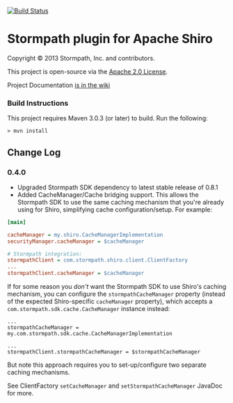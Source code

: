 [![Build Status](https://api.travis-ci.org/stormpath/stormpath-shiro.png?branch=master)](https://travis-ci.org/stormpath/stormpath-shiro)

# Stormpath plugin for Apache Shiro #

Copyright &copy; 2013 Stormpath, Inc. and contributors.

This project is open-source via the [Apache 2.0 License](http://www.apache.org/licenses/LICENSE-2.0).

Project Documentation [is in the wiki](https://github.com/stormpath/stormpath-shiro/wiki)

### Build Instructions ###

This project requires Maven 3.0.3 (or later) to build.  Run the following:

`> mvn install`

## Change Log

### 0.4.0 ###

- Upgraded Stormpath SDK dependency to latest stable release of 0.8.1
- Added CacheManager/Cache bridging support.  This allows the Stormpath SDK to use the same caching mechanism that you're already using for Shiro, simplifying cache configuration/setup.  For example:

```ini
[main]

cacheManager = my.shiro.CacheManagerImplementation
securityManager.cacheManager = $cacheManager

# Stormpath integration:
stormpathClient = com.stormpath.shiro.client.ClientFactory
...
stormpathClient.cacheManager = $cacheManager
```

If for some reason you *don't* want the Stormpath SDK to use Shiro's caching mechanism, you can configure the `stormpathCacheManager` property (instead of the expected Shiro-specific `cacheManager` property), which accepts a `com.stormpath.sdk.cache.CacheManager` instance instead:

```
...
stormpathCacheManager = my.com.stormpath.sdk.cache.CacheManagerImplementation

...
stormpathClient.stormpathCacheManager = $stormpathCacheManager
```
But note this approach requires you to set-up/configure two separate caching mechanisms.

See ClientFactory `setCacheManager` and `setStormpathCacheManager` JavaDoc for more.







